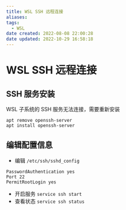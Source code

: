 ```yaml
---
title: WSL SSH 远程连接
aliases: 
tags: 
  - WSL
date created: 2022-08-08 22:00:28
date updated: 2022-10-29 16:58:18
---
```


# WSL SSH 远程连接

## SSH 服务安装

WSL 子系统的 SSH 服务无法连接，需要重新安装

```shell
apt remove openssh-server
apt install openssh-server
```

## 编辑配置信息

- 编辑 `/etc/ssh/sshd_config`

```shell
PasswordAuthentication yes
Port 22
PermitRootLogin yes
```

- 开启服务
`service ssh start`
- 查看状态
`service ssh status`
